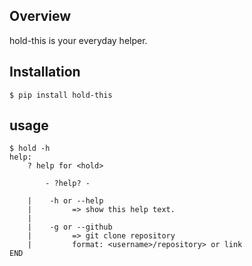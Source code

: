 ## Overview

hold-this is your everyday helper.

## Installation
```console
$ pip install hold-this
```

## usage

```console
$ hold -h
help:
    ? help for <hold>

        - ?help? -

    |    -h or --help
    |         => show this help text.
    |
    |    -g or --github
    |         => git clone repository
    |         format: <username>/repository> or link
END
```